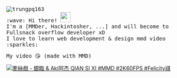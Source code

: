 <p>
  <samp>
    <img src="https://komarev.com/ghpvc/?username=trungpq163&label=Profile%20views&color=0e75b6&style=flat" alt="trungpq163" />
    <br/> :wave: Hi there! <img src="https://github.githubassets.com/images/modules/site/sponsors/pixel-mona-heart.gif" width="27px"> 
    <br> I'm a [MMDer, Hackintosher, ...] and will become to Fullsnack overflow developer xD
    <br>I love to learn web development & design mmd video :sparkles: <br/>
  </samp>
</p>
<!-- <img width="600" src="https://github.com/trungpq163/trungpq163/blob/master/github-metrics.svg"> -->
<p><samp>My video 😘 (made with MMD)</samp></p>


[![牽絲戲 - 銀臨 & Aki阿杰 QIAN SI XI #MMD #2K60FPS #Felicity祺](https://img.youtube.com/vi/Xv7O4jlW7rA/maxresdefault.jpg)](https://www.youtube.com/watch?v=Xv7O4jlW7rA)


